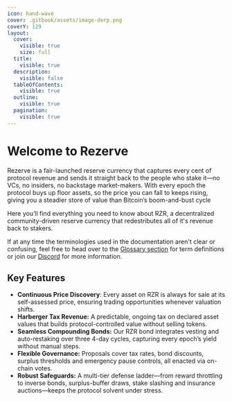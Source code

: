 ```yaml
---
icon: hand-wave
cover: .gitbook/assets/image-derp.png
coverY: 129
layout:
  cover:
    visible: true
    size: full
  title:
    visible: true
  description:
    visible: false
  tableOfContents:
    visible: true
  outline:
    visible: true
  pagination:
    visible: true
---
```


# Welcome to Rezerve

Rezerve is a fair-launched reserve currency that captures every cent of protocol revenue and sends it straight back to the people who stake it—no VCs, no insiders, no backstage market-makers. With every epoch the protocol buys up floor assets, so the price you can fall to keeps rising, giving you a steadier store of value than Bitcoin’s boom-and-bust cycle

Here you’ll find everything you need to know about RZR, a decentralized community-driven reserve currency that redestributes all of it's revenue back to stakers.&#x20;

If at any time the terminologies used in the documentation aren't clear or confusing, feel free to head over to the [Glossary section](other/glossary.md) for term definitions or join our [Discord](http://discord.rzr.finance/) for more information.

## Key Features

* **Continuous Price Discovery**: Every asset on RZR is always for sale at its self-assessed price, ensuring trading opportunities whenever valuation shifts.
* **Harberger Tax Revenue:** A predictable, ongoing tax on declared asset values that builds protocol-controlled value without selling tokens.
* **Seamless Compounding Bonds:** Our RZR bond integrates vesting and auto-restaking over three 4-day cycles, capturing every epoch’s yield without manual steps.
* **Flexible Governance:** Proposals cover tax rates, bond discounts, surplus thresholds and emergency pause controls, all enacted via on-chain votes.
* **Robust Safeguards:** A multi-tier defense ladder—from reward throttling to inverse bonds, surplus-buffer draws, stake slashing and insurance auctions—keeps the protocol solvent under stress.
